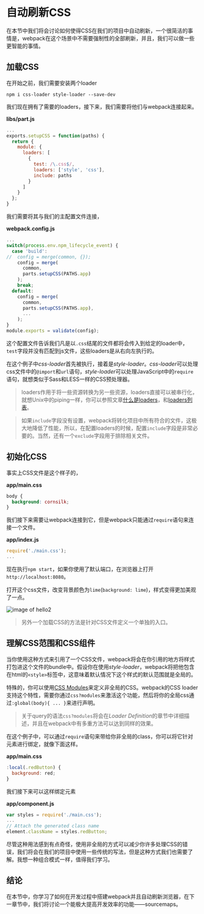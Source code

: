 # 自动刷新CSS

在本节中我们将会讨论如何使得CSS在我们的项目中自动刷新，一个很简洁的事情是，webpack在这个场景中不需要强制性的全部刷新，并且，我们可以做一些更智能的事情。

## 加载CSS

在开始之前，我们需要安装两个loader

```bin
npm i css-loader style-loader --save-dev
```

我们现在拥有了需要的loaders，接下来，我们需要将他们与webpack连接起来。

**libs/part.js**

```js
...
exports.setupCSS = function(paths) {
  return {
    module: {
      loaders: [
        {
          test: /\.css$/,
          loaders: ['style', 'css'],
          include: paths
        }
      ]
    }
  };
}
```

我们需要将其与我们的主配置文件连接，

**webpack.config.js**

```js
...
switch(process.env.npm_lifecycle_event) {
  case 'build':
//  config = merge(common, {});
    config = merge(
      common,
      parts.setupCSS(PATHS.app)
    );
    break;
  default:
    config = merge(
      common,
      parts.setupCSS(PATHS.app),
      ...
    );
}
module.exports = validate(config);
```

这个配置文件告诉我们凡是以`.css`结尾的文件都将会传入到给定的loader中，`test`字段并没有匹配到js文件，这些loaders是从右向左执行的。

在这个例子中*css-loader*首先被执行，接着是*style-loader*。*css-loader*可以处理css文件中的`@import`和`url`语句，*style-loader*可以处理JavaScript中的`require`语句，就想类似于Sass和LESS一样的CSS预处理器。

> loaders作用于将一些资源转换为另一些资源，loaders直接可以被串行化，就想Unix中的piping一样，你可以参照文章[什么是loaders](http://webpack.github.io/docs/using-loaders.html)，和[loaders列表](http://webpack.github.io/docs/list-of-loaders.html)。

> 如果`include`字段没有设置，webpack将转化项目中所有符合的文件，这极大地降低了性能，所以，在配置loaders的时候，配置`include`字段是非常必要的。当然，还有一个`exclude`字段用于排除相关文件。

## 初始化CSS

事实上CSS文件是这个样子的，

**app/main.css**

```css
body {
  background: cornsilk;
}
```

我们接下来需要让webpack连接到它，但是webpack只能通过`require`语句来连接一个文件。

**app/index.js**

```js
require('./main.css');
...
```

现在执行`npm start`，如果你使用了默认端口，在浏览器上打开`http://localhost:8080`。

打开这个css文件，改变背景颜色为`lime`(`background: lime`)，样式变得更加美观了一点。

![image of hello2](http://survivejs.com/webpack/images/hello_02.png)

> 另外一个加载CSS的方法是针对CSS文件定义一个单独的入口。

## 理解CSS范围和CSS组件

当你使用这种方式来引用了一个CSS文件，webpack将会在你引用的地方将样式打包进这个文件的bundle中。假设你在使用*style-loader*，webpack将把他包含在html的`<style>`标签中，这意味着默认情况下这个样式的默认范围就是全局的。

特殊的，你可以使用[CSS Modules](https://github.com/css-modules/css-modules)来定义非全局的CSS。webpack的CSS loader支持这个特性，需要你通过`css?modules`来激活这个功能，然后将你的全局css通过`:global(body){ ... }`来进行声明。

> 关于query的语法`css?modules`将会在*Loader Definition*的章节中详细描述，并且在webpack中有多重方法可以达到同样的效果。

在这个例子中，可以通过`require`语句来带给你非全局的class，你可以将它针对元素进行绑定，就像下面这样。

**app/main.css**

```js
:local(.redButton) {
  background: red;
}
```

我们接下来可以这样绑定元素

**app/component.js**

```js
var styles = require('./main.css');
...
// Attach the generated class name
element.className = styles.redButton;
```

尽管这种用法感到有点奇怪，使用非全局的方式可以减少你许多处理CSS的错误，我们将会在我们的项目中使用一些传统的写法，但是这种方式我们也需要了解。我想一种组合模式一样，值得我们学习。

## 结论

在本节中，你学习了如何在开发过程中搭建webpack并且自动刷新浏览器，在下一章节中，我们将讨论一个能极大提高开发效率的功能——sourcemaps。

